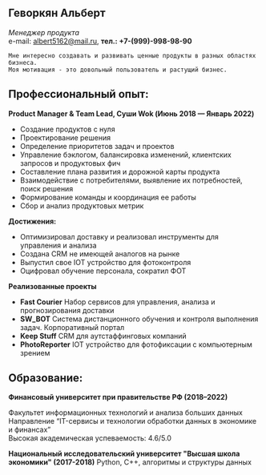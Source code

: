 ## Геворкян Альберт 
_Менеджер продукта_ <br>
e-mail: albert5162@mail.ru, **тел.: +7-(999)-998-98-90**

	Мне интересно создавать и развивать ценные продукты в разных областях бизнеса.
	Моя мотивация - это довольный пользователь и растущий бизнес.
## Профессиональный опыт:
**Product Manager & Team Lead, Суши Wok (Июнь 2018 — Январь 2022)**
- Создание  продуктов с нуля
- Проектирование решения
- Определение приоритетов задач и проектов
- Управление бэклогом, балансировка изменений, клиентских запросов и продуктовых фич
- Составление плана развития и дорожной карты продукта
- Взаимодействие с потребителями, выявление их потребностей, поиск решения
- Формирование команды и координация ее работы
- Сбор и анализ продуктовых метрик


**Достижения:**
- Оптимизировал доставку и реализовал инструменты для управления и анализа
- Создана CRM не имеющей аналогов на рынке
- Выпустил свое IOT устройство для фотоконтроля
- Оцифровал обучение персонала, сократил ФОТ

**Реализованные проекты**
- **Fast Courier** Набор сервисов для управления, анализа и прогнозирования доставки
- **SW_BOT**  Система дистанционного обучения и контроля выполнения задач. Корпоративный портал
- **Keep Stuff**  CRM для аутстаффинговых компаний
- **PhotoReporter**  IOT устройство для фотофиксации с компьютерным зрением
## Образование:

**Финансовый университет при правительстве РФ (2018–2022)**

  Факультет информационных технологий и анализа больших данных<br>
  Направление “IT-сервисы и технологии обработки данных в экономике и финансах”<br>
  Высокая академическая успеваемость: 4.6/5.0

**Национальный исследовательский университет "Высшая школа экономики" (2017-2018)**
Python, С++, алгоритмы и структуры данных
